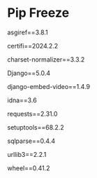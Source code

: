 # Pip Freeze

asgiref==3.8.1


certifi==2024.2.2


charset-normalizer==3.3.2


Django==5.0.4


django-embed-video==1.4.9


idna==3.6


requests==2.31.0


setuptools==68.2.2


sqlparse==0.4.4


urllib3==2.2.1


wheel==0.41.2
